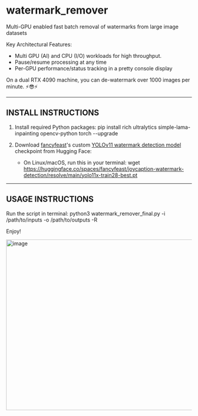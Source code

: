 # watermark_remover
Multi-GPU enabled fast batch removal of watermarks from large image datasets

Key Architectural Features:
- Multi GPU (AI) and CPU (I/O) workloads for high throughput.
- Pause/resume processing at any time
- Per-GPU performance/status tracking in a pretty console display

On a dual RTX 4090 machine, you can de-watermark over 1000 images per minute. ⚡😎⚡

--------------------------------------------------------------------
INSTALL INSTRUCTIONS
--------------------------------------------------------------------
1. Install required Python packages:
   pip install rich ultralytics simple-lama-inpainting opencv-python torch --upgrade

2. Download [fancyfeast](https://huggingface.co/fancyfeast)'s custom [YOLOv11 watermark detection model](https://huggingface.co/spaces/fancyfeast/joycaption-watermark-detection) checkpoint from Hugging Face:
   - On Linux/macOS, run this in your terminal:
     wget https://huggingface.co/spaces/fancyfeast/joycaption-watermark-detection/resolve/main/yolo11x-train28-best.pt

--------------------------------------------------------------------
USAGE INSTRUCTIONS
--------------------------------------------------------------------

Run the script in terminal:
   python3 watermark_remover_final.py -i /path/to/inputs -o /path/to/outputs -R

Enjoy!

<img width="1122" height="462" alt="image" src="https://github.com/user-attachments/assets/6c0b6b34-e33d-498a-a9f9-4e6f0604ffb1" />
